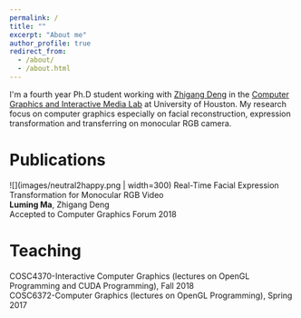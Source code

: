 ```yaml
---
permalink: /
title: ""
excerpt: "About me"
author_profile: true
redirect_from: 
  - /about/
  - /about.html
---
```


I'm a fourth year Ph.D student working with [Zhigang Deng](http://graphics.cs.uh.edu/zdeng/) in the [Computer Graphics and Interactive Media Lab](http://graphics.cs.uh.edu/) at University of Houston. My research focus on computer graphics especially on facial reconstruction, expression transformation and transferring on monocular RGB camera.

Publications
======
![](images/neutral2happy.png | width=300)
Real-Time Facial Expression Transformation for Monocular RGB Video  
**Luming Ma**, Zhigang Deng  
Accepted to Computer Graphics Forum 2018  

Teaching
======
COSC4370-Interactive Computer Graphics (lectures on OpenGL Programming and CUDA Programming), Fall 2018  
COSC6372-Computer Graphics (lectures on OpenGL Programming), Spring 2017
